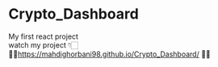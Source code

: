 # Crypto_Dashboard
My first react project <br/>
watch my project 👇🏻 <br/>
🧨👀https://mahdighorbani98.github.io/Crypto_Dashboard/ 👀🎯

